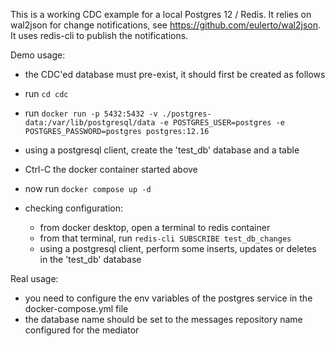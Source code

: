 This is a working CDC example for a local Postgres 12 / Redis.
It relies on wal2json for change notifications, see https://github.com/eulerto/wal2json.
It uses redis-cli to publish the notifications.

Demo usage:
 - the CDC'ed database must pre-exist, it should first be created as follows
 - run `cd cdc`
 - run `docker run -p 5432:5432 -v ./postgres-data:/var/lib/postgresql/data -e POSTGRES_USER=postgres -e POSTGRES_PASSWORD=postgres postgres:12.16`
 - using a postgresql client, create the 'test_db' database and a table
 - Ctrl-C the docker container started above
 - now run `docker compose up -d`
 - checking configuration:

   - from docker desktop, open a terminal to redis container
   - from that terminal, run `redis-cli SUBSCRIBE test_db_changes`
   - using a postgresql client, perform some inserts, updates or deletes in the 'test_db' database

Real usage:
 - you need to configure the env variables of the postgres service in the docker-compose.yml file
 - the database name should be set to the messages repository name configured for the mediator

